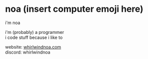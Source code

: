 <p><h1>noa (insert computer emoji here)</h1><p> 

i'm noa

i'm (probably) a programmer<br>
i code stuff because i like to

website: [whirlwindnoa.com](whirlwindnoa.com)<br>
discord: whirlwindnoa
